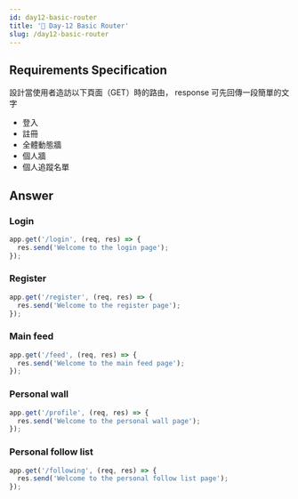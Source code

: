 ```yaml
---
id: day12-basic-router
title: '📜 Day-12 Basic Router'
slug: /day12-basic-router
---
```


## Requirements Specification

設計當使用者造訪以下頁面（GET）時的路由， response 可先回傳一段簡單的文字

- 登入
- 註冊
- 全體動態牆
- 個人牆
- 個人追蹤名單

## Answer

### Login

```js
app.get('/login', (req, res) => {
  res.send('Welcome to the login page');
});
```

### Register

```js
app.get('/register', (req, res) => {
  res.send('Welcome to the register page');
});
```

### Main feed

```js
app.get('/feed', (req, res) => {
  res.send('Welcome to the main feed page');
});
```

### Personal wall

```js
app.get('/profile', (req, res) => {
  res.send('Welcome to the personal wall page');
});
```

### Personal follow list

```js
app.get('/following', (req, res) => {
  res.send('Welcome to the personal follow list page');
});
```
